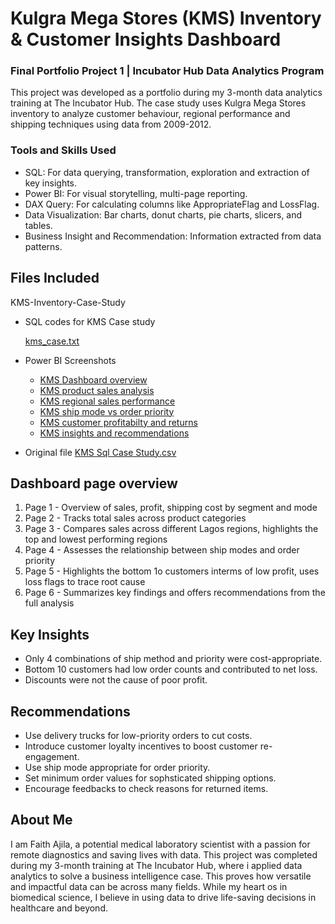 # Kulgra Mega Stores (KMS) Inventory & Customer Insights Dashboard
### Final Portfolio Project 1 | Incubator Hub Data Analytics Program
This project was developed as a portfolio during my 3-month data analytics training at The Incubator Hub. The case study uses Kulgra Mega Stores inventory to analyze customer behaviour, regional performance and shipping techniques using data from 2009-2012. 

### Tools and Skills Used
- SQL: For data querying, transformation, exploration and extraction of key insights.
- Power BI: For visual storytelling, multi-page reporting.
- DAX Query: For calculating columns like AppropriateFlag and LossFlag.
- Data Visualization: Bar charts, donut charts, pie charts, slicers, and tables.
- Business Insight and Recommendation: Information extracted from data patterns.

## Files Included
KMS-Inventory-Case-Study
- SQL codes for KMS Case study
  
  [kms_case.txt](https://github.com/user-attachments/files/20931072/kms_case.txt)
- Power BI Screenshots
  - [KMS Dashboard overview](https://github.com/user-attachments/assets/8ead18ba-68ec-48d3-9942-79d740ead853)
  - [KMS product sales analysis](https://github.com/user-attachments/assets/8a69101a-3639-44d0-b7e4-b1c2efbc7078)
  - [KMS regional sales performance](https://github.com/user-attachments/assets/6565aaf9-04aa-47b5-8f3d-2147f8af9394)
  - [KMS ship mode vs order priority](https://github.com/user-attachments/assets/20ddef84-646b-44cb-b188-949d82cd556f)
  - [KMS customer profitabilty and returns](https://github.com/user-attachments/assets/d968cdf0-4f9a-4002-9fdf-52a3725680fd)
  - [KMS insights and recommendations](https://github.com/user-attachments/assets/179524ed-112a-4738-a4fa-5830408ec214)

- Original file
  [KMS Sql Case Study.csv](https://github.com/user-attachments/files/20931614/KMS.Sql.Case.Study.csv)


## Dashboard page overview
1. Page 1 - Overview of sales, profit, shipping cost by segment and mode
2. Page 2 - Tracks total sales across product categories
3. Page 3 - Compares sales across different Lagos regions, highlights the top and lowest performing regions
4. Page 4 - Assesses the relationship between ship modes and order priority
5. Page 5 - Highlights the bottom 1o customers interms of low profit, uses loss flags to trace root cause
6. Page 6 - Summarizes key findings and offers recommendations from the full analysis

## Key Insights
- Only 4 combinations of ship method and priority were cost-appropriate.
- Bottom 10 customers had low order counts and contributed to net loss.
- Discounts were not the cause of poor profit.

## Recommendations
- Use delivery trucks for low-priority orders to cut costs.
- Introduce customer loyalty incentives to boost customer re-engagement.
- Use ship mode appropriate for order priority.
- Set minimum order values for sophsticated shipping options.
- Encourage feedbacks to check reasons for returned items.

## About Me
I am Faith Ajila, a potential medical laboratory scientist with a passion for remote diagnostics and saving lives with data.
This project was completed during my 3-month training at The Incubator Hub, where i applied data analytics to solve a business intelligence case. This proves how versatile and impactful data can be across many fields. 
While  my heart os in biomedical science, I believe in using data to drive life-saving decisions in healthcare and beyond.




